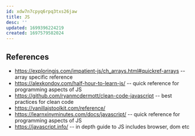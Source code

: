 ```yaml
---
id: xdw7n7cpyq6rpq3txs26jaw
title: JS
desc: ''
updated: 1699396224219
created: 1697579582024
---
```


## References

- https://exploringjs.com/impatient-js/ch_arrays.html#quickref-arrays
  -- array specific reference
- https://alexkondov.com/half-hour-to-learn-js/
  -- quick reference for programming aspects of JS
- https://github.com/ryanmcdermott/clean-code-javascript
  -- best practices for clean code
- https://vanillajstoolkit.com/reference/
- https://learnxinyminutes.com/docs/javascript/
  -- quick reference for programming aspects of JS
- https://javascript.info/
  -- in depth guide to JS includes browser, dom etc
